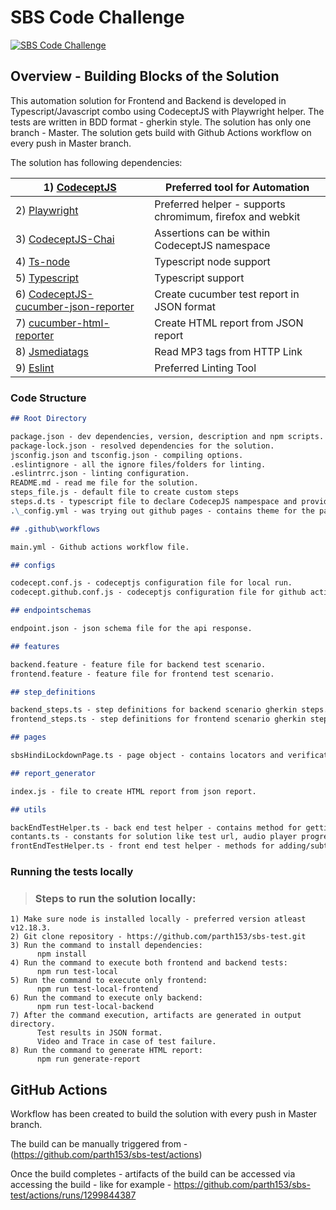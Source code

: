 # SBS Code Challenge
[![SBS Code Challenge](https://github.com/parth153/sbs-test/actions/workflows/main.yml/badge.svg?branch=main)](https://github.com/parth153/sbs-test/actions/workflows/main.yml)

## Overview - Building Blocks of the Solution

This automation solution for Frontend and Backend is developed in Typescript/Javascript combo using CodeceptJS with Playwright helper. The tests are written in BDD format - gherkin style. The solution has only one branch - Master. The solution gets build with Github Actions workflow on every push in Master branch.

The solution has following dependencies:

| 1) [CodeceptJS](https://www.npmjs.com/package/codeceptjs)                                               | Preferred tool for Automation                             |
| ------------------------------------------------------------------------------------------------------- | --------------------------------------------------------- |
| 2) [Playwright](https://www.npmjs.com/package/playwright)                                               | Preferred helper - supports chromimum, firefox and webkit |
| 3) [CodeceptJS-Chai](https://www.npmjs.com/package/codeceptjs-chai)                                     | Assertions can be within CodeceptJS namespace             |
| 4) [Ts-node](https://www.npmjs.com/package/ts-node)                                                     | Typescript node support                                   |
| 5) [Typescript](https://www.npmjs.com/package/typescript)                                               | Typescript support                                        |
| 6) [CodeceptJS-cucumber-json-reporter](https://www.npmjs.com/package/codeceptjs-cucumber-json-reporter) | Create cucumber test report in JSON format                |
| 7) [cucumber-html-reporter](https://www.npmjs.com/package/cucumber-html-reporter)                       | Create HTML report from JSON report                       |
| 8) [Jsmediatags](https://www.npmjs.com/package/jsmediatags)                                             | Read MP3 tags from HTTP Link                              |
| 9) [Eslint](https://www.npmjs.com/package/eslint)                                                       | Preferred Linting Tool                                    |

### Code Structure

```markdown
## Root Directory

package.json - dev dependencies, version, description and npm scripts.
package-lock.json - resolved dependencies for the solution.
jsconfig.json and tsconfig.json - compiling options.
.eslintignore - all the ignore files/folders for linting.
.eslintrrc.json - linting configuration.
README.md - read me file for the solution.
steps_file.js - default file to create custom steps
steps.d.ts - typescript file to declare CodecepJS nampespace and provide Playwright method extenstion.
.\_config.yml - was trying out github pages - contains theme for the page

## .github\workflows

main.yml - Github actions workflow file.

## configs

codecept.conf.js - codeceptjs configuration file for local run.
codecept.github.conf.js - codeceptjs configuration file for github actions run.

## endpointschemas

endpoint.json - json schema file for the api response.

## features

backend.feature - feature file for backend test scenario.
frontend.feature - feature file for frontend test scenario.

## step_definitions

backend_steps.ts - step definitions for backend scenario gherkin steps.
frontend_steps.ts - step definitions for frontend scenario gherkin steps.

## pages

sbsHindiLockdownPage.ts - page object - contains locators and verification methods for SBS Hindi Lockdown Page.

## report_generator

index.js - file to create HTML report from json report.

## utils

backEndTestHelper.ts - back end test helper - contains method for getting Tags from MP3 links
contants.ts - constants for solution like test url, audio player progress bar width style update for 20 secs, MP3 tags.
frontEndTestHelper.ts - front end test helper - methods for adding/subtracting seconds for time elapsed calculations, and calculate style width progress for audio player progress bar
```

### Running the tests locally

> ### Steps to run the solution locally:

    1) Make sure node is installed locally - preferred version atleast v12.18.3.
    2) Git clone repository - https://github.com/parth153/sbs-test.git
    3) Run the command to install dependencies:
          npm install
    4) Run the command to execute both frontend and backend tests:
          npm run test-local
    5) Run the command to execute only frontend:
          npm run test-local-frontend
    6) Run the command to execute only backend:
          npm run test-local-backend
    7) After the command execution, artifacts are generated in output directory.
          Test results in JSON format.
          Video and Trace in case of test failure.
    8) Run the command to generate HTML report:
          npm run generate-report

## GitHub Actions

Workflow has been created to build the solution with every push in Master branch.

The build can be manually triggered from - (https://github.com/parth153/sbs-test/actions)

Once the build completes - artifacts of the build can be accessed via accessing the build - like for example - https://github.com/parth153/sbs-test/actions/runs/1299844387
